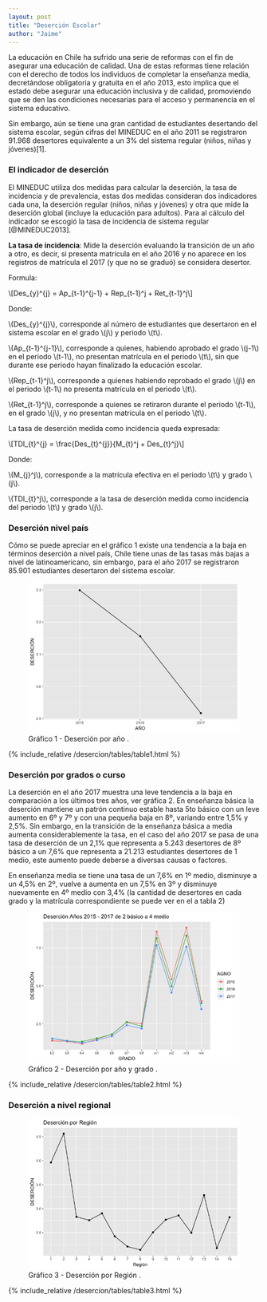 ```yaml
---
layout: post
title: "Deserción Escolar"
author: "Jaime"
---
```

La educación en Chile ha sufrido una serie de reformas con el fin de asegurar una educación de calidad. Una de estas reformas tiene relación con el derecho de todos los individuos de completar la enseñanza media, decretándose obligatoria y gratuita en el año 2013, esto implica que el estado debe asegurar una educación inclusiva y de calidad, promoviendo que se den las condiciones necesarias para el acceso y permanencia en el sistema educativo.

Sin embargo, aún se tiene una gran cantidad de estudiantes desertando del sistema escolar, según cifras del MINEDUC en el año 2011 se registraron 91.968 desertores equivalente a un 3% del sistema regular (niños, niñas y jóvenes)[1].

### El indicador de deserción

El MINEDUC utiliza dos medidas para calcular la deserción, la tasa de incidencia y de prevalencia, estas dos medidas consideran dos indicadores cada una, la deserción regular (niños, niñas y jóvenes) y otra que mide la deserción global (incluye la educación para adultos). Para al cálculo del indicador se escogió la tasa de incidencia de sistema regular [@MINEDUC2013].

**La tasa de incidencia**: Mide la deserción evaluando la transición de un año a otro, es decir, si presenta matrícula en el año 2016 y no aparece en los registros de matrícula el 2017 (y que no se graduó) se considera desertor.

Formula:

\\[Des_{y}^{j} = Ap_{t-1}^{j-1} +  Rep_{t-1}^j + Ret_{t-1}^j\\]

Donde:

\\(Des_{y}^{j}\\), corresponde al número de estudiantes que desertaron en el sistema escolar en el grado \\(j\\) y periodo \\(t\\).

\\(Ap_{t-1}^{j-1}\\), corresponde a quienes, habiendo aprobado el grado \\(j-1\\) en el periodo \\(t-1\\), no presentan matrícula en el periodo \\(t\\), sin que durante ese periodo hayan finalizado la educación escolar.

\\(Rep_{t-1}^j\\), corresponde a quienes habiendo reprobado el grado \\(j\\) en el periodo \\(t-1\\) no presenta matrícula en el periodo \\(t\\).

\\(Ret_{t-1}^j\\), corresponde a quienes se retiraron durante el periodo \\(t-1\\), en el grado \\(j\\), y no presentan matrícula en el periodo \\(t\\).

La tasa de deserción medida como incidencia queda expresada:

\\[TDI_{t}^{j} = \frac{Des_{t}^{j}}{M_{t}^j + Des_{t}^j}\\]

Donde:

\\(M_{j}^j\\), corresponde a la matrícula efectiva en el periodo \\(t\\) y grado \\(j\\).

\\(TDI_{t}^j\\), corresponde a la tasa de deserción medida como incidencia del periodo \\(t\\) y grado \\(j\\).

### Deserción nivel país

Cómo se puede apreciar en el gráfico 1 existe una tendencia a la baja en términos deserción a nivel país, Chile tiene unas de las tasas más bajas a nivel de latinoamericano, sin embargo, para el año 2017 se registraron 85.901 estudiantes desertaron del sistema escolar.

<figure class="figure">
  <img src="/assets/img/desercion/des_agnos-1.png" class="figure-img img-fluid mx-auto" alt="Deserción por años">
    <figcaption class="figure-caption text-center"> Gráfico 1 - Deserción por año .</figcaption>
</figure>

<!--![Deserción años](/assets/img/desercion/unnamed-chunk-2-1.png)
-->
{% include_relative /desercion/tables/table1.html %}

### Deserción por grados o curso

La deserción en el año 2017 muestra una leve tendencia a la baja en comparación a los últimos tres años, ver gráfica 2. En enseñanza básica la deserción mantiene un patrón continuo estable hasta 5to básico con un leve aumento en 6º y 7º y con una pequeña baja en 8º, variando entre 1,5% y 2,5%. Sin embargo, en la transición de la enseñanza básica a media aumenta considerablemente la tasa, en el caso del año 2017 se pasa de una tasa de deserción de un 2,1% que representa a 5.243 desertores de 8º básico a un 7,6% que representa a 21.213 estudiantes desertores de 1 medio, este aumento puede deberse a diversas causas o factores.

En enseñanza media se tiene una tasa de un 7,6% en 1º medio, disminuye a un 4,5% en 2º, vuelve a aumenta en un 7,5% en 3º y disminuye nuevamente en 4º medio con 3,4% (la cantidad de desertores en cada grado y la matrícula correspondiente se puede ver en el a tabla 2)

<figure class="figure">
  <img src="/assets/img/desercion/des_agno_grado-1.png" class="figure-img img-fluid mx-auto" alt="Deserción por grado y años">
  <figcaption class="figure-caption text-center"> Gráfico 2 - Deserción por año y grado .</figcaption>
</figure>

{% include_relative /desercion/tables/table2.html %}

### Deserción a nivel regional

<figure class="figure">
  <img src="/assets/img/desercion/des_region-1.png" class="figure-img img-fluid mx-auto" alt="Deserción Regional">
    <figcaption class="figure-caption text-center"> Gráfico 3 - Deserción por Región .</figcaption>
</figure>

{% include_relative /desercion/tables/table3.html %}
